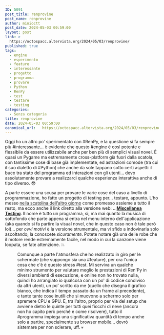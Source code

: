 ```yaml
---
ID: 5091
post_title: renprovine
post_name: renprovine
author: minioctt
post_date: 2024-05-03 00:59:00
layout: post
link: >
  https://octospacc.altervista.org/2024/05/03/renprovine/
published: true
tags:
  - engine
  - esperimento
  - feature
  - interessante
  - progetto
  - programma
  - provare
  - Python
  - RenPy
  - test
  - testare
  - testing
categories:
  - Senza categoria
title: renprovine
date: 2024-05-03 00:59:00
canonical_url:   https://octospacc.altervista.org/2024/05/03/renprovine/
---
```

<!-- wp:paragraph -->
<p>Oggi ho un altro po' sperimentato con #RenPy, e la questione si fa sempre più #interessante... è evidente che questo #engine è così potente e flessibile da essere utilizzabile anche per ben più di semplici visual novel. È quasi un Pygame ma estremamente cross-platform già fuori dalla scatola, con tantissime cose di base già implementate, ed astrazioni comode (tra cui il suo dialetto di #Python) che anche da sole tappano sotto certi aspetti il buco tra stato del programma ed interazioni con gli utenti... devo assolutamente provare a realizzarci qualche esperienza interattiva anche di tipo diverso. 😳️</p>
<!-- /wp:paragraph -->

<!-- wp:paragraph -->
<p>A parte essere una scusa per provare le varie cose del caso a livello di programmazione, ho fatto un progetto di testing per... testare, appunto. L'ho messo <a href="https://octospacc.altervista.org/2024/04/30/renpiscatola/">nella scatolina dell'altro giorno</a> come promesso assieme a tutto il resto, ma ecco anche il link diretto alla versione web: ...<a href="https://html-classic.itch.zone/html/10330339/renpy/MiscellaneaTesting/index.html"><strong>Miscellanea Testing</strong></a>. Il nome è tutto un programma, si, ma mai quanto la musica di sottofondo che parte appena si entra nel menu interno dell'applicazione (aka quando si fa partire la visual novel, che in questo caso non è tale però lol)... per <em>ovvi motivi</em> è la versione strumentale, ma vi sfido a indovinarla solo ascoltando, la conoscete <em>sicuramente</em>. Potete notare già una delle robe che il motore rende estremamente facile, nel modo in cui la canzone viene loopata, se fate attenzione. 💥️</p>
<!-- /wp:paragraph -->

<!-- wp:paragraph -->
<p></p>
<!-- /wp:paragraph -->

<!-- wp:image {"id":5097,"sizeSlug":"large","linkDestination":"none"} -->
<figure class="wp-block-image size-large"><img src="{{site.cdnurl}}/assets/uploads/2024/05/image-960x528.png" alt="" class="wp-image-5097"/><figcaption class="wp-element-caption">Comunque a parte l'atmosfera che ho realizzato in giro per le schermate (che suppongo sia una #feature), per ora l'unica cosa che c'è è questo stress #test. Mi serviva un qualche minimo strumento per valutare meglio le prestazioni di Ren'Py in diversi ambienti di esecuzione, e online non ho trovato nulla, quindi ho arrangiato io qualcosa con un po' di codice condiviso da altri utenti, un po' scritto da me (quello che disegna il grafico bianco, che indica il tempo passato da un frame al precedente), e tante tante cose inutili che si muovono a schermo solo per spremere CPU e GPU. E, tra l'altro, proprio per via del setup che avviene dietro le quinte per tutti quei fiocchi di neve (ancora non ho capito però perché e come risolvere), tutto il #programma impiega una significativa quantità di tempo anche solo a partire, specialmente su browser mobile... dovrò sistemare per non sclerare, uff. 💀️</figcaption></figure>
<!-- /wp:image -->